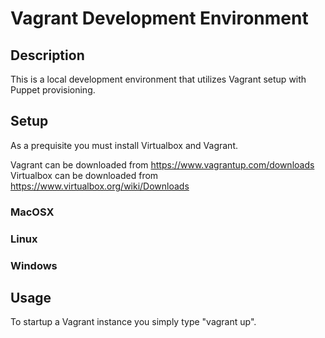 # Vagrant Development Environment #

## Description
This is a local development environment that utilizes Vagrant setup with Puppet provisioning. 

## Setup

As a prequisite you must install Virtualbox and Vagrant.

Vagrant can be downloaded from https://www.vagrantup.com/downloads
Virtualbox can be downloaded from https://www.virtualbox.org/wiki/Downloads

### MacOSX

### Linux

### Windows

## Usage

To startup a Vagrant instance you simply type "vagrant up". 
